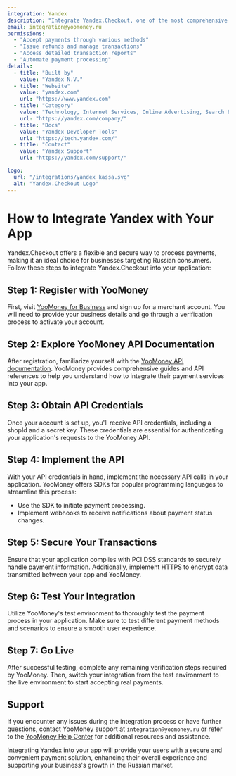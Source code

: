 ```yaml
---
integration: Yandex
description: "Integrate Yandex.Checkout, one of the most comprehensive payment service providers in Russia."
email: integration@yoomoney.ru
permissions:
  - "Accept payments through various methods"
  - "Issue refunds and manage transactions"
  - "Access detailed transaction reports"
  - "Automate payment processing"
details:
  - title: "Built by"
    value: "Yandex N.V."
  - title: "Website"
    value: "yandex.com"
    url: "https://www.yandex.com"
  - title: "Category"
    value: "Technology, Internet Services, Online Advertising, Search Engine"
    url: "https://yandex.com/company/"
  - title: "Docs"
    value: "Yandex Developer Tools"
    url: "https://tech.yandex.com/"
  - title: "Contact"
    value: "Yandex Support"
    url: "https://yandex.com/support/"

logo:
  url: "/integrations/yandex_kassa.svg"
  alt: "Yandex.Checkout Logo"
---
```


# How to Integrate Yandex with Your App

Yandex.Checkout offers a flexible and secure way to process payments, making it an ideal choice for businesses targeting Russian consumers. Follow these steps to integrate Yandex.Checkout into your application:

## Step 1: Register with YooMoney

First, visit [YooMoney for Business](https://yoomoney.ru/) and sign up for a merchant account. You will need to provide your business details and go through a verification process to activate your account.

## Step 2: Explore YooMoney API Documentation

After registration, familiarize yourself with the [YooMoney API documentation](https://yookassa.ru/developers/api). YooMoney provides comprehensive guides and API references to help you understand how to integrate their payment services into your app.

## Step 3: Obtain API Credentials

Once your account is set up, you'll receive API credentials, including a shopId and a secret key. These credentials are essential for authenticating your application's requests to the YooMoney API.

## Step 4: Implement the API

With your API credentials in hand, implement the necessary API calls in your application. YooMoney offers SDKs for popular programming languages to streamline this process:

- Use the SDK to initiate payment processing.
- Implement webhooks to receive notifications about payment status changes.

## Step 5: Secure Your Transactions

Ensure that your application complies with PCI DSS standards to securely handle payment information. Additionally, implement HTTPS to encrypt data transmitted between your app and YooMoney.

## Step 6: Test Your Integration

Utilize YooMoney's test environment to thoroughly test the payment process in your application. Make sure to test different payment methods and scenarios to ensure a smooth user experience.

## Step 7: Go Live

After successful testing, complete any remaining verification steps required by YooMoney. Then, switch your integration from the test environment to the live environment to start accepting real payments.

## Support

If you encounter any issues during the integration process or have further questions, contact YooMoney support at `integration@yoomoney.ru` or refer to the [YooMoney Help Center](https://yoomoney.ru/en/support) for additional resources and assistance.

Integrating Yandex into your app will provide your users with a secure and convenient payment solution, enhancing their overall experience and supporting your business's growth in the Russian market.
